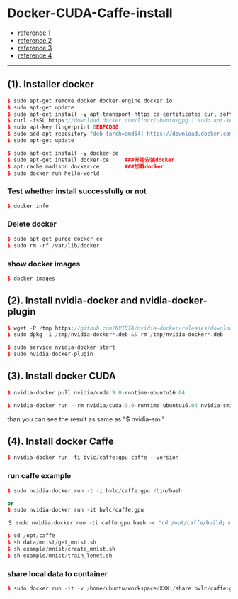 # Docker-CUDA-Caffe-install

- [reference 1](https://blog.csdn.net/qq_41493990/article/details/81624419)
- [reference 2](https://blog.csdn.net/junxiacaocao/article/details/79471770)
- [reference 3](https://zhuanlan.zhihu.com/p/28916121)
- [reference 4](https://blog.csdn.net/u011987514/article/details/70943378)
---

## (1). Installer docker
```C++
$ sudo apt-get remove docker docker-engine docker.io
$ sudo apt-get update
$ sudo apt-get install -y apt-transport-https ca-certificates curl software-properties-common
$ curl -fsSL https://download.docker.com/linux/ubuntu/gpg | sudo apt-key add -
$ sudo apt-key fingerprint 0EBFCD88 
$ sudo add-apt-repository "deb [arch=amd64] https://download.docker.com/linux/ubuntu $(lsb_release -cs) stable"
$ sudo apt-get update
```

```C++
$ sudo apt-get install -y docker-ce
$ sudo apt-get install docker-ce     ###开始安装docker 
$ apt-cache madison docker-ce        ###加载docker 
$ sudo docker run hello-world
```

### Test whether install successfully or not 
```C++
$ docker info 
```

### Delete docker
```C++
$ sudo apt-get purge docker-ce
$ sudo rm -rf /var/lib/docker
```

### show docker images
```C++
$ docker images
```

## (2). Install nvidia-docker and nvidia-docker-plugin
```C++
$ wget -P /tmp https://github.com/NVIDIA/nvidia-docker/releases/download/v1.0.1/nvidia-docker_1.0.1-1_amd64.deb  
$ sudo dpkg -i /tmp/nvidia-docker*.deb && rm /tmp/nvidia-docker*.deb
```

```C++
$ sudo service nvidia-docker start
$ sudo nvidia-docker-plugin
```

## (3). Install docker CUDA
```C++
$ nvidia-docker pull nvidia/cuda:9.0-runtime-ubuntu16.04
```
```C++
$ nvidia-docker run --rm nvidia/cuda:9.0-runtime-ubuntu16.04 nvidia-smi
```
than you can see the result as same as "$ nvidia-smi" <br/>


## (4). Install docker Caffe
```C++
$ nvidia-docker run -ti bvlc/caffe:gpu caffe --version 
```

### run caffe example
```C++
$ sudo nvidia-docker run -t -i bvlc/caffe:gpu /bin/bash 

or 
$ sudo nvidia-docker run -it bvlc/caffe:gpu

```
```C++
＄ sudo nvidia-docker run -ti caffe:gpu bash -c "cd /opt/caffe/build; make runtest"
```

```C++
$ cd /opt/caffe
$ sh data/mnist/get_mnist.sh
$ sh example/mnist/create_mnist.sh
$ sh example/mnist/train_lenet.sh
```

### share local data to container 
```C++
$ sudo docker run -it -v /home/ubuntu/workspace/XXX:/share bvlc/caffe:gpu /bin/bash
```

